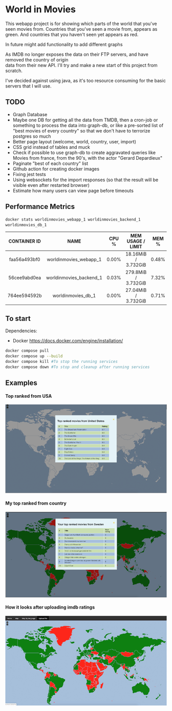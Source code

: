 # World in Movies


This webapp project is for showing which parts of the world that you've seen movies from.
Countries that you've seen a movie from, appears as green.
And countries that you haven't seen yet appears as red.

In future might add functionality to add different graphs


As IMDB no longer exposes the data on their FTP servers, and have removed the country of origin  
data from their new API. I'll try and make a new start of this project from scratch.

I've decided against using java, as it's too resource consuming for the basic servers that I will use.


## TODO

* Graph Database
* Maybe one DB for getting all the data from TMDB, then a cron-job or something
    to process the data into graph-db, or like a pre-sorted list of
    "best movies of every country" so that we don't have to terrorize postgres so much
* Better page layout (welcome, world, country, user, import)
* CSS grid instead of tables and muck
* Check if possible to use graph-db to create aggravated queries like
  Movies from france, from the 90's, with the actor "Gerard Depardieux"
* Paginate "best of each country" list
* Github action for creating docker images
* Fixing jest tests
* Using websockets for the import responses (so that the result will 
  be visible even after restarted browser)
* Estimate how many users can view page before timeouts

## Performance Metrics


```docker stats worldinmovies_webapp_1 worldinmovies_backend_1 worldinmovies_db_1 ```

| CONTAINER ID |           NAME          |  CPU % |    MEM USAGE / LIMIT   |   MEM % |      NET I/O   | BLOCK I/O       | PIDS |
|:------------:|:-----------------------:|:------:|:----------------------:|:-------:|:--------------:|:---------------:|:----:|
| faa56a493bf0 | worldinmovies_webapp_1  |  0.00% | 18.16MiB / 3.732GiB    |  0.48%  | 2.69MB / 654kB | 34.9MB / 0B     | 11   |
| 56cee9abd0ea | worldinmovies_backend_1 |  0.03% | 279.8MiB / 3.732GiB    |  7.32%  | 2.63MB / 494kB | 19.3MB / 0B     | 10   |
| 764ee594592b | worldinmovies_db_1      |  0.00% | 27.04MiB / 3.732GiB    |  0.71%  | 2.71MB / 221kB | 5.89GB / 8.37GB | 16   |

## To start
Dependencies:

* Docker https://docs.docker.com/engine/installation/

```bash
docker compose pull
docker compose up --build
docker compose kill #To stop the running services
docker compose down #To stop and cleanup after running services
```

## Examples
#### Top ranked from USA
![Example of map #1](TopRankedFromUS.png)
#### My top ranked from country
![Example of map #2](MyTopRankedFromSE.png)
#### How it looks after uploading imdb ratings
![Example of map #3](CountriesIveSeenMoviesFrom.png)

